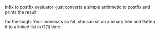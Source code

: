
infix to postfix evaluator
-just converts a simple arithmetic to postfix and prints the result 


for the laugh: Your momma's so fat, she can sit on a binary tree and flatten it to a linked list in O(1) time.
